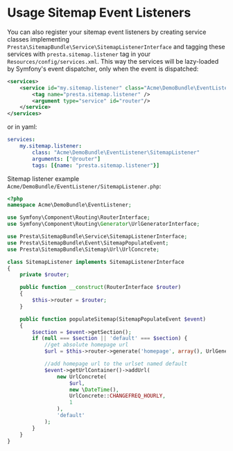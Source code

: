 # Usage Sitemap Event Listeners

You can also register your sitemap event listeners by creating service classes implementing
`Presta\SitemapBundle\Service\SitemapListenerInterface` and tagging these services with `presta.sitemap.listener`
tag in your `Resources/config/services.xml`. This way the services will be lazy-loaded by Symfony's event dispatcher, only when the event is dispatched:

```xml
<services>
    <service id="my.sitemap.listener" class="Acme\DemoBundle\EventListener\SitemapListener">
        <tag name="presta.sitemap.listener" />
        <argument type="service" id="router"/>
    </service>
</services>
```

or in yaml:

```yaml
services:
    my.sitemap.listener:
        class: "Acme\DemoBundle\EventListener\SitemapListener"
        arguments: ["@router"]
        tags: [{name: "presta.sitemap.listener"}]
```

Sitemap listener example `Acme/DemoBundle/EventListener/SitemapListener.php`:

```php
<?php
namespace Acme\DemoBundle\EventListener;

use Symfony\Component\Routing\RouterInterface;
use Symfony\Component\Routing\Generator\UrlGeneratorInterface;

use Presta\SitemapBundle\Service\SitemapListenerInterface;
use Presta\SitemapBundle\Event\SitemapPopulateEvent;
use Presta\SitemapBundle\Sitemap\Url\UrlConcrete;

class SitemapListener implements SitemapListenerInterface
{
    private $router;

    public function __construct(RouterInterface $router)
    {
        $this->router = $router;
    }

    public function populateSitemap(SitemapPopulateEvent $event)
    {
        $section = $event->getSection();
        if (null === $section || 'default' === $section) {
            //get absolute homepage url
            $url = $this->router->generate('homepage', array(), UrlGeneratorInterface::ABSOLUTE_URL);

            //add homepage url to the urlset named default
            $event->getUrlContainer()->addUrl(
                new UrlConcrete(
                    $url,
                    new \DateTime(),
                    UrlConcrete::CHANGEFREQ_HOURLY,
                    1
                ),
                'default'
            );
        }
    }
}
```

